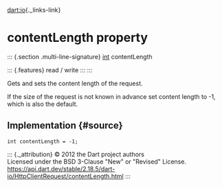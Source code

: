 [dart:io](../../dart-io/dart-io-library){._links-link}

contentLength property
======================

::: {.section .multi-line-signature}
[int](../../dart-core/int-class) contentLength

::: {.features}
read / write
:::
:::

Gets and sets the content length of the request.

If the size of the request is not known in advance set content length to
-1, which is also the default.

Implementation {#source}
--------------

``` {.language-dart data-language="dart"}
int contentLength = -1;
```

::: {._attribution}
© 2012 the Dart project authors\
Licensed under the BSD 3-Clause \"New\" or \"Revised\" License.\
<https://api.dart.dev/stable/2.18.5/dart-io/HttpClientRequest/contentLength.html>
:::
